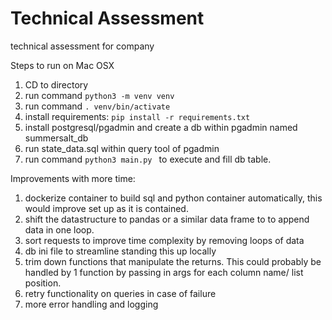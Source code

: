 # Technical Assessment
technical assessment for company



Steps to run on Mac OSX
1) CD to directory
2) run command `python3 -m venv venv`
3) run command `. venv/bin/activate`
4) install requirements: `pip install -r requirements.txt`
5) install postgresql/pgadmin and create a db within pgadmin named summersalt_db
6) run state_data.sql within query tool of pgadmin
7) run command `python3 main.py ` to execute and fill db table.  


Improvements with more time: 
1) dockerize container to build sql and python container automatically, this would improve set up as it is contained.  
2) shift the datastructure to pandas or a similar data frame to to append data in one loop.
3) sort requests to improve time complexity by removing loops of data
4) db ini file to streamline standing this up locally
5) trim down functions that manipulate the returns.  This could probably be handled by 1 function by passing in args for each column name/ list position.
6) retry functionality on queries in case of failure
7) more error handling and logging 

